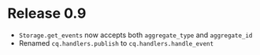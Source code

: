 Release 0.9
===========

- `Storage.get_events` now accepts both `aggregate_type` and `aggregate_id`
- Renamed `cq.handlers.publish` to `cq.handlers.handle_event`

